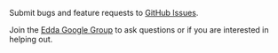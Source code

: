 
Submit bugs and feature requests to [GitHub Issues].

Join the [Edda Google Group] to ask questions or if you are interested in helping out.

[GitHub Issues]: https://github.com/Netflix/edda/issues
[Edda Google Group]: http://groups.google.com/group/edda-users
